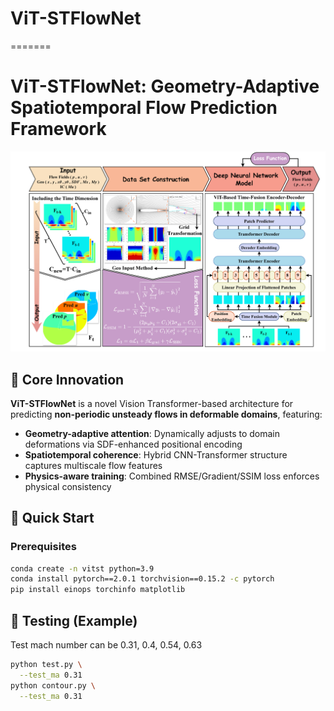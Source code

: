 # ViT-STFlowNet
=======
# ViT-STFlowNet: Geometry-Adaptive Spatiotemporal Flow Prediction Framework

![Framework Overview](doc/ViT_STFlowNet.png)

## 📌 Core Innovation
**ViT-STFlowNet** is a novel Vision Transformer-based architecture for predicting **non-periodic unsteady flows in deformable domains**, featuring:
- **Geometry-adaptive attention**: Dynamically adjusts to domain deformations via SDF-enhanced positional encoding
- **Spatiotemporal coherence**: Hybrid CNN-Transformer structure captures multiscale flow features
- **Physics-aware training**: Combined RMSE/Gradient/SSIM loss enforces physical consistency

## 🚀 Quick Start
### Prerequisites
```bash
conda create -n vitst python=3.9
conda install pytorch==2.0.1 torchvision==0.15.2 -c pytorch
pip install einops torchinfo matplotlib
```

## 🚀 Testing (Example)
Test mach number can be 0.31, 0.4, 0.54, 0.63
```bash
python test.py \
  --test_ma 0.31
python contour.py \
  --test_ma 0.31
```
